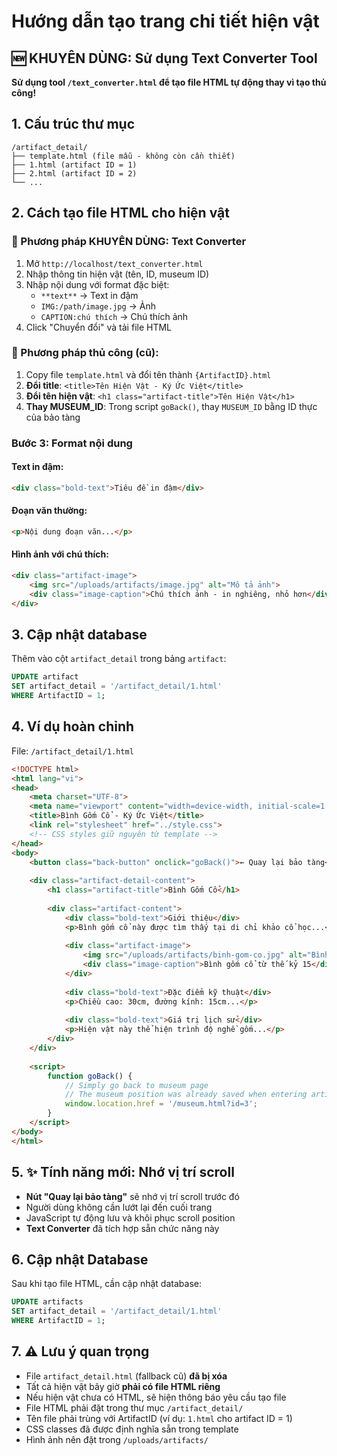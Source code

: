 # Hướng dẫn tạo trang chi tiết hiện vật

## 🆕 KHUYÊN DÙNG: Sử dụng Text Converter Tool
**Sử dụng tool `/text_converter.html` để tạo file HTML tự động thay vì tạo thủ công!**

## 1. Cấu trúc thư mục
```
/artifact_detail/
├── template.html (file mẫu - không còn cần thiết)
├── 1.html (artifact ID = 1)
├── 2.html (artifact ID = 2)
└── ...
```

## 2. Cách tạo file HTML cho hiện vật

### 🚀 Phương pháp KHUYÊN DÙNG: Text Converter
1. Mở `http://localhost/text_converter.html`
2. Nhập thông tin hiện vật (tên, ID, museum ID)
3. Nhập nội dung với format đặc biệt:
   - `**text**` → Text in đậm
   - `IMG:/path/image.jpg` → Ảnh
   - `CAPTION:chú thích` → Chú thích ảnh
4. Click "Chuyển đổi" và tải file HTML

### 📝 Phương pháp thủ công (cũ):
1. Copy file `template.html` và đổi tên thành `{ArtifactID}.html`
2. **Đổi title**: `<title>Tên Hiện Vật - Ký Ức Việt</title>`
3. **Đổi tên hiện vật**: `<h1 class="artifact-title">Tên Hiện Vật</h1>`
4. **Thay MUSEUM_ID**: Trong script `goBack()`, thay `MUSEUM_ID` bằng ID thực của bảo tàng

### Bước 3: Format nội dung

#### Text in đậm:
```html
<div class="bold-text">Tiêu đề in đậm</div>
```

#### Đoạn văn thường:
```html
<p>Nội dung đoạn văn...</p>
```

#### Hình ảnh với chú thích:
```html
<div class="artifact-image">
    <img src="/uploads/artifacts/image.jpg" alt="Mô tả ảnh">
    <div class="image-caption">Chú thích ảnh - in nghiêng, nhỏ hơn</div>
</div>
```

## 3. Cập nhật database

Thêm vào cột `artifact_detail` trong bảng `artifact`:
```sql
UPDATE artifact 
SET artifact_detail = '/artifact_detail/1.html' 
WHERE ArtifactID = 1;
```

## 4. Ví dụ hoàn chỉnh

File: `/artifact_detail/1.html`
```html
<!DOCTYPE html>
<html lang="vi">
<head>
    <meta charset="UTF-8">
    <meta name="viewport" content="width=device-width, initial-scale=1.0">
    <title>Bình Gốm Cổ - Ký Ức Việt</title>
    <link rel="stylesheet" href="../style.css">
    <!-- CSS styles giữ nguyên từ template -->
</head>
<body>
    <button class="back-button" onclick="goBack()">← Quay lại bảo tàng</button>
    
    <div class="artifact-detail-content">
        <h1 class="artifact-title">Bình Gốm Cổ</h1>
        
        <div class="artifact-content">
            <div class="bold-text">Giới thiệu</div>
            <p>Bình gốm cổ này được tìm thấy tại di chỉ khảo cổ học...</p>
            
            <div class="artifact-image">
                <img src="/uploads/artifacts/binh-gom-co.jpg" alt="Bình gốm cổ">
                <div class="image-caption">Bình gốm cổ từ thế kỷ 15</div>
            </div>
            
            <div class="bold-text">Đặc điểm kỹ thuật</div>
            <p>Chiều cao: 30cm, đường kính: 15cm...</p>
            
            <div class="bold-text">Giá trị lịch sử</div>
            <p>Hiện vật này thể hiện trình độ nghề gốm...</p>
        </div>
    </div>
    
    <script>
        function goBack() {
            // Simply go back to museum page
            // The museum position was already saved when entering artifact detail
            window.location.href = '/museum.html?id=3';
        }
    </script>
</body>
</html>
```

## 5. ✨ Tính năng mới: Nhớ vị trí scroll
- **Nút "Quay lại bảo tàng"** sẽ nhớ vị trí scroll trước đó  
- Người dùng không cần lướt lại đến cuối trang
- JavaScript tự động lưu và khôi phục scroll position
- **Text Converter** đã tích hợp sẵn chức năng này

## 6. Cập nhật Database
Sau khi tạo file HTML, cần cập nhật database:
```sql
UPDATE artifacts 
SET artifact_detail = '/artifact_detail/1.html' 
WHERE ArtifactID = 1;
```

## 7. ⚠️ Lưu ý quan trọng  
- File `artifact_detail.html` (fallback cũ) **đã bị xóa**
- Tất cả hiện vật bây giờ **phải có file HTML riêng**
- Nếu hiện vật chưa có HTML, sẽ hiện thông báo yêu cầu tạo file
- File HTML phải đặt trong thư mục `/artifact_detail/`
- Tên file phải trùng với ArtifactID (ví dụ: `1.html` cho artifact ID = 1)
- CSS classes đã được định nghĩa sẵn trong template  
- Hình ảnh nên đặt trong `/uploads/artifacts/`